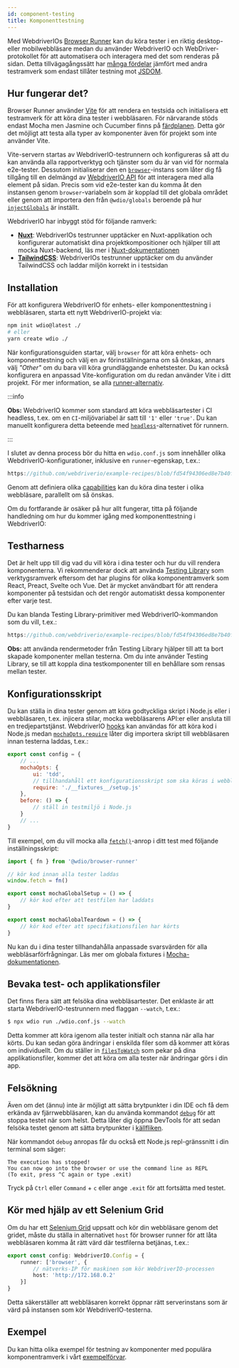 ```yaml
---
id: component-testing
title: Komponenttestning
---
```


Med WebdriverIOs [Browser Runner](/docs/runner#browser-runner) kan du köra tester i en riktig desktop- eller mobilwebbläsare medan du använder WebdriverIO och WebDriver-protokollet för att automatisera och interagera med det som renderas på sidan. Detta tillvägagångssätt har [många fördelar](/docs/runner#browser-runner) jämfört med andra testramverk som endast tillåter testning mot [JSDOM](https://www.npmjs.com/package/jsdom).

## Hur fungerar det?

Browser Runner använder [Vite](https://vitejs.dev/) för att rendera en testsida och initialisera ett testramverk för att köra dina tester i webbläsaren. För närvarande stöds endast Mocha men Jasmine och Cucumber finns på [färdplanen](https://github.com/orgs/webdriverio/projects/1). Detta gör det möjligt att testa alla typer av komponenter även för projekt som inte använder Vite.

Vite-servern startas av WebdriverIO-testrunnern och konfigureras så att du kan använda alla rapportverktyg och tjänster som du är van vid för normala e2e-tester. Dessutom initialiserar den en [`browser`](/docs/api/browser)-instans som låter dig få tillgång till en delmängd av [WebdriverIO API](/docs/api) för att interagera med alla element på sidan. Precis som vid e2e-tester kan du komma åt den instansen genom `browser`-variabeln som är kopplad till det globala området eller genom att importera den från `@wdio/globals` beroende på hur [`injectGlobals`](/docs/api/globals) är inställt.

WebdriverIO har inbyggt stöd för följande ramverk:

- [__Nuxt__](https://nuxt.com/): WebdriverIOs testrunner upptäcker en Nuxt-applikation och konfigurerar automatiskt dina projektkompositioner och hjälper till att mocka Nuxt-backend, läs mer i [Nuxt-dokumentationen](/docs/component-testing/vue#testing-vue-components-in-nuxt)
- [__TailwindCSS__](https://tailwindcss.com/): WebdriverIOs testrunner upptäcker om du använder TailwindCSS och laddar miljön korrekt in i testsidan

## Installation

För att konfigurera WebdriverIO för enhets- eller komponenttestning i webbläsaren, starta ett nytt WebdriverIO-projekt via:

```bash
npm init wdio@latest ./
# eller
yarn create wdio ./
```

När konfigurationsguiden startar, välj `browser` för att köra enhets- och komponenttestning och välj en av förinställningarna om så önskas, annars välj _"Other"_ om du bara vill köra grundläggande enhetstester. Du kan också konfigurera en anpassad Vite-konfiguration om du redan använder Vite i ditt projekt. För mer information, se alla [runner-alternativ](/docs/runner#runner-options).

:::info

__Obs:__ WebdriverIO kommer som standard att köra webbläsartester i CI headless, t.ex. om en `CI`-miljövariabel är satt till `'1'` eller `'true'`. Du kan manuellt konfigurera detta beteende med [`headless`](/docs/runner#headless)-alternativet för runnern.

:::

I slutet av denna process bör du hitta en `wdio.conf.js` som innehåller olika WebdriverIO-konfigurationer, inklusive en `runner`-egenskap, t.ex.:

```ts reference useHTTPS runmeRepository="git@github.com:webdriverio/example-recipes.git" runmeFileToOpen="component-testing%2FREADME.md"
https://github.com/webdriverio/example-recipes/blob/fd54f94306ed8e7b40f967739164dfe4d6d76b41/wdio.comp.conf.js
```

Genom att definiera olika [capabilities](/docs/configuration#capabilities) kan du köra dina tester i olika webbläsare, parallellt om så önskas.

Om du fortfarande är osäker på hur allt fungerar, titta på följande handledning om hur du kommer igång med komponenttestning i WebdriverIO:

<LiteYouTubeEmbed
    id="5vp_3tGtnMc"
    title="Getting Started with Component Testing in WebdriverIO"
/>

## Testharness

Det är helt upp till dig vad du vill köra i dina tester och hur du vill rendera komponenterna. Vi rekommenderar dock att använda [Testing Library](https://testing-library.com/) som verktygsramverk eftersom det har plugins för olika komponentramverk som React, Preact, Svelte och Vue. Det är mycket användbart för att rendera komponenter på testsidan och det rengör automatiskt dessa komponenter efter varje test.

Du kan blanda Testing Library-primitiver med WebdriverIO-kommandon som du vill, t.ex.:

```js reference useHTTPS
https://github.com/webdriverio/example-recipes/blob/fd54f94306ed8e7b40f967739164dfe4d6d76b41/component-testing/svelte-example.js
```

__Obs:__ att använda rendermetoder från Testing Library hjälper till att ta bort skapade komponenter mellan testerna. Om du inte använder Testing Library, se till att koppla dina testkomponenter till en behållare som rensas mellan tester.

## Konfigurationsskript

Du kan ställa in dina tester genom att köra godtyckliga skript i Node.js eller i webbläsaren, t.ex. injicera stilar, mocka webbläsarens API:er eller ansluta till en tredjepartstjänst. WebdriverIO [hooks](/docs/configuration#hooks) kan användas för att köra kod i Node.js medan [`mochaOpts.require`](/docs/frameworks#require) låter dig importera skript till webbläsaren innan testerna laddas, t.ex.:

```js wdio.conf.js
export const config = {
    // ...
    mochaOpts: {
        ui: 'tdd',
        // tillhandahåll ett konfigurationsskript som ska köras i webbläsaren
        require: './__fixtures__/setup.js'
    },
    before: () => {
        // ställ in testmiljö i Node.js
    }
    // ...
}
```

Till exempel, om du vill mocka alla [`fetch()`](https://developer.mozilla.org/en-US/docs/Web/API/fetch)-anrop i ditt test med följande inställningsskript:

```js ./fixtures/setup.js
import { fn } from '@wdio/browser-runner'

// kör kod innan alla tester laddas
window.fetch = fn()

export const mochaGlobalSetup = () => {
    // kör kod efter att testfilen har laddats
}

export const mochaGlobalTeardown = () => {
    // kör kod efter att specifikationsfilen har körts
}

```

Nu kan du i dina tester tillhandahålla anpassade svarsvärden för alla webbläsarförfrågningar. Läs mer om globala fixtures i [Mocha-dokumentationen](https://mochajs.org/#global-fixtures).

## Bevaka test- och applikationsfiler

Det finns flera sätt att felsöka dina webbläsartester. Det enklaste är att starta WebdriverIO-testrunnern med flaggan `--watch`, t.ex.:

```sh
$ npx wdio run ./wdio.conf.js --watch
```

Detta kommer att köra igenom alla tester initialt och stanna när alla har körts. Du kan sedan göra ändringar i enskilda filer som då kommer att köras om individuellt. Om du ställer in [`filesToWatch`](/docs/configuration#filestowatch) som pekar på dina applikationsfiler, kommer det att köra om alla tester när ändringar görs i din app.

## Felsökning

Även om det (ännu) inte är möjligt att sätta brytpunkter i din IDE och få dem erkända av fjärrwebbläsaren, kan du använda kommandot [`debug`](/docs/api/browser/debug) för att stoppa testet när som helst. Detta låter dig öppna DevTools för att sedan felsöka testet genom att sätta brytpunkter i [källfliken](https://buddy.works/tutorials/debugging-javascript-efficiently-with-chrome-devtools).

När kommandot `debug` anropas får du också ett Node.js repl-gränssnitt i din terminal som säger:

```
The execution has stopped!
You can now go into the browser or use the command line as REPL
(To exit, press ^C again or type .exit)
```

Tryck på `Ctrl` eller `Command` + `c` eller ange `.exit` för att fortsätta med testet.

## Kör med hjälp av ett Selenium Grid

Om du har ett [Selenium Grid](https://www.selenium.dev/documentation/grid/) uppsatt och kör din webbläsare genom det gridet, måste du ställa in alternativet `host` för browser runner för att låta webbläsaren komma åt rätt värd där testfilerna betjänas, t.ex.:

```ts title=wdio.conf.ts
export const config: WebdriverIO.Config = {
    runner: ['browser', {
        // nätverks-IP för maskinen som kör WebdriverIO-processen
        host: 'http://172.168.0.2'
    }]
}
```

Detta säkerställer att webbläsaren korrekt öppnar rätt serverinstans som är värd på instansen som kör WebdriverIO-testerna.

## Exempel

Du kan hitta olika exempel för testning av komponenter med populära komponentramverk i vårt [exempelförvar](https://github.com/webdriverio/component-testing-examples).